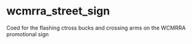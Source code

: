 # wcmrra_street_sign
Coed for the flashing ctross bucks and crossing arms on the WCMRRA promotional sign
